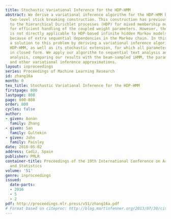 ```yaml
---
title: Stochastic Variational Inference for the HDP-HMM
abstract: We derive a variational inference algorithm for the HDP-HMM based on the
  two-level stick breaking construction. This construction has previously been applied
  to the hierarchical Dirichlet processes (HDP) for mixed membership models, allowing
  for efficient handling of the coupled weight parameters. However, the same algorithm
  is not directly applicable to HDP-based infinite hidden Markov models (HDP-HMM)
  because of extra sequential dependencies in the Markov chain. In this paper we provide
  a solution to this problem by deriving a variational inference algorithm for the
  HDP-HMM, as well as its stochastic extension, for which all parameter updates are
  in closed form. We apply our algorithm to sequential text analysis and audio signal
  analysis, comparing our results with the beam-sampled iHMM, the parametric HMM,
  and other variational inference approximations.
layout: inproceedings
series: Proceedings of Machine Learning Research
id: zhang16a
month: 0
tex_title: Stochastic Variational Inference for the HDP-HMM
firstpage: 800
lastpage: 808
page: 800-808
order: 800
cycles: false
author:
- given: Aonan
  family: Zhang
- given: San
  family: Gultekin
- given: John
  family: Paisley
date: 2016-05-02
address: Cadiz, Spain
publisher: PMLR
container-title: Proceedings of the 19th International Conference on Artificial Intelligence
  and Statistics
volume: '51'
genre: inproceedings
issued:
  date-parts:
  - 2016
  - 5
  - 2
pdf: http://proceedings.mlr.press/v51/zhang16a.pdf
# Format based on citeproc: http://blog.martinfenner.org/2013/07/30/citeproc-yaml-for-bibliographies/
---
```


